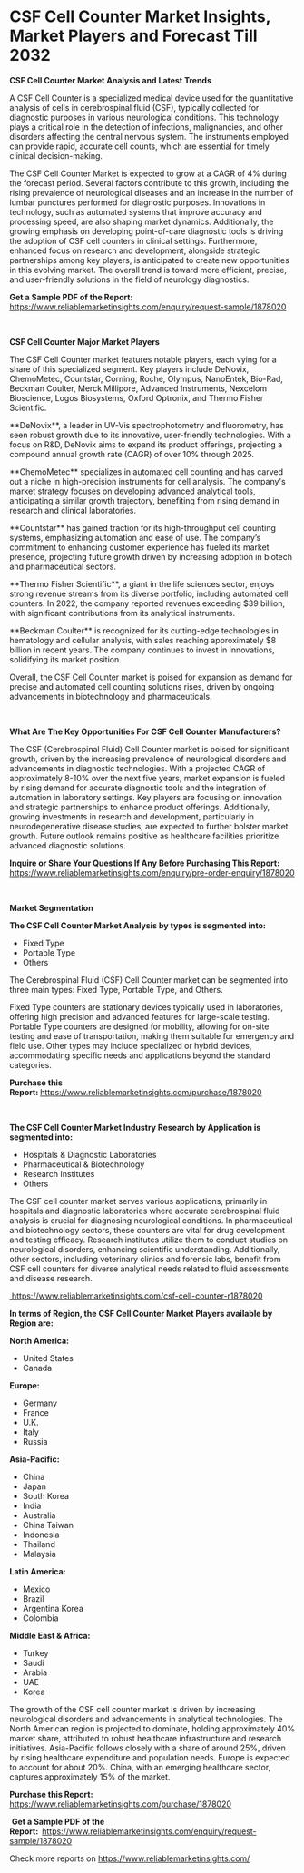 <p><h1>CSF Cell Counter Market Insights, Market Players and Forecast Till 2032</h1></p><p><strong>CSF Cell Counter Market Analysis and Latest Trends</strong></p>
<p><p>A CSF Cell Counter is a specialized medical device used for the quantitative analysis of cells in cerebrospinal fluid (CSF), typically collected for diagnostic purposes in various neurological conditions. This technology plays a critical role in the detection of infections, malignancies, and other disorders affecting the central nervous system. The instruments employed can provide rapid, accurate cell counts, which are essential for timely clinical decision-making.</p><p>The CSF Cell Counter Market is expected to grow at a CAGR of 4% during the forecast period. Several factors contribute to this growth, including the rising prevalence of neurological diseases and an increase in the number of lumbar punctures performed for diagnostic purposes. Innovations in technology, such as automated systems that improve accuracy and processing speed, are also shaping market dynamics. Additionally, the growing emphasis on developing point-of-care diagnostic tools is driving the adoption of CSF cell counters in clinical settings. Furthermore, enhanced focus on research and development, alongside strategic partnerships among key players, is anticipated to create new opportunities in this evolving market. The overall trend is toward more efficient, precise, and user-friendly solutions in the field of neurology diagnostics.</p></p>
<p><strong>Get a Sample PDF of the Report:&nbsp;</strong> <a href="https://www.reliablemarketinsights.com/enquiry/request-sample/1878020?utm_campaign=1938&utm_medium=2&utm_source=Github&utm_content=ia&utm_term=05032025&utm_id=csf-cell-counter">https://www.reliablemarketinsights.com/enquiry/request-sample/1878020</a></p>
<p>&nbsp;</p>
<p><strong>CSF Cell Counter Major Market Players</strong></p>
<p><p>The CSF Cell Counter market features notable players, each vying for a share of this specialized segment. Key players include DeNovix, ChemoMetec, Countstar, Corning, Roche, Olympus, NanoEntek, Bio-Rad, Beckman Coulter, Merck Millipore, Advanced Instruments, Nexcelom Bioscience, Logos Biosystems, Oxford Optronix, and Thermo Fisher Scientific.</p><p>**DeNovix**, a leader in UV-Vis spectrophotometry and fluorometry, has seen robust growth due to its innovative, user-friendly technologies. With a focus on R&D, DeNovix aims to expand its product offerings, projecting a compound annual growth rate (CAGR) of over 10% through 2025. </p><p>**ChemoMetec** specializes in automated cell counting and has carved out a niche in high-precision instruments for cell analysis. The company's market strategy focuses on developing advanced analytical tools, anticipating a similar growth trajectory, benefiting from rising demand in research and clinical laboratories.</p><p>**Countstar** has gained traction for its high-throughput cell counting systems, emphasizing automation and ease of use. The company’s commitment to enhancing customer experience has fueled its market presence, projecting future growth driven by increasing adoption in biotech and pharmaceutical sectors.</p><p>**Thermo Fisher Scientific**, a giant in the life sciences sector, enjoys strong revenue streams from its diverse portfolio, including automated cell counters. In 2022, the company reported revenues exceeding $39 billion, with significant contributions from its analytical instruments.</p><p>**Beckman Coulter** is recognized for its cutting-edge technologies in hematology and cellular analysis, with sales reaching approximately $8 billion in recent years. The company continues to invest in innovations, solidifying its market position.</p><p>Overall, the CSF Cell Counter market is poised for expansion as demand for precise and automated cell counting solutions rises, driven by ongoing advancements in biotechnology and pharmaceuticals.</p></p>
<p>&nbsp;</p>
<p><strong>What Are The Key Opportunities For CSF Cell Counter Manufacturers?</strong></p>
<p><p>The CSF (Cerebrospinal Fluid) Cell Counter market is poised for significant growth, driven by the increasing prevalence of neurological disorders and advancements in diagnostic technologies. With a projected CAGR of approximately 8-10% over the next five years, market expansion is fueled by rising demand for accurate diagnostic tools and the integration of automation in laboratory settings. Key players are focusing on innovation and strategic partnerships to enhance product offerings. Additionally, growing investments in research and development, particularly in neurodegenerative disease studies, are expected to further bolster market growth. Future outlook remains positive as healthcare facilities prioritize advanced diagnostic solutions.</p></p>
<p><strong>Inquire or Share Your Questions If Any Before Purchasing This Report:</strong> <a href="https://www.reliablemarketinsights.com/enquiry/pre-order-enquiry/1878020?utm_campaign=1938&utm_medium=2&utm_source=Github&utm_content=ia&utm_term=05032025&utm_id=csf-cell-counter">https://www.reliablemarketinsights.com/enquiry/pre-order-enquiry/1878020</a></p>
<p>&nbsp;</p>
<p><strong>Market Segmentation</strong></p>
<p><strong>The CSF Cell Counter Market Analysis by types is segmented into:</strong></p>
<p><ul><li>Fixed Type</li><li>Portable Type</li><li>Others</li></ul></p>
<p><p>The Cerebrospinal Fluid (CSF) Cell Counter market can be segmented into three main types: Fixed Type, Portable Type, and Others. </p><p>Fixed Type counters are stationary devices typically used in laboratories, offering high precision and advanced features for large-scale testing. Portable Type counters are designed for mobility, allowing for on-site testing and ease of transportation, making them suitable for emergency and field use. Other types may include specialized or hybrid devices, accommodating specific needs and applications beyond the standard categories.</p></p>
<p><strong>Purchase this Report:&nbsp;</strong><a href="https://www.reliablemarketinsights.com/purchase/1878020?utm_campaign=1938&utm_medium=2&utm_source=Github&utm_content=ia&utm_term=05032025&utm_id=csf-cell-counter">https://www.reliablemarketinsights.com/purchase/1878020</a></p>
<p>&nbsp;</p>
<p><strong>The CSF Cell Counter Market Industry Research by Application is segmented into:</strong></p>
<p><ul><li>Hospitals & Diagnostic Laboratories</li><li>Pharmaceutical & Biotechnology</li><li>Research Institutes</li><li>Others</li></ul></p>
<p><p>The CSF cell counter market serves various applications, primarily in hospitals and diagnostic laboratories where accurate cerebrospinal fluid analysis is crucial for diagnosing neurological conditions. In pharmaceutical and biotechnology sectors, these counters are vital for drug development and testing efficacy. Research institutes utilize them to conduct studies on neurological disorders, enhancing scientific understanding. Additionally, other sectors, including veterinary clinics and forensic labs, benefit from CSF cell counters for diverse analytical needs related to fluid assessments and disease research.</p></p>
<p><a href="https://www.reliablemarketinsights.com/csf-cell-counter-r1878020?utm_campaign=1938&utm_medium=2&utm_source=Github&utm_content=ia&utm_term=05032025&utm_id=csf-cell-counter">&nbsp;https://www.reliablemarketinsights.com/csf-cell-counter-r1878020</a></p>
<p><strong>In terms of Region, the CSF Cell Counter Market Players available by Region are:</strong></p>
<p>
    <p> <strong> North America: </strong>
        <ul>
            <li>United States</li>
            <li>Canada</li>
        </ul>
        </p> 
    <p> <strong> Europe: </strong>
        <ul>
            <li>Germany</li>
            <li>France</li>
            <li>U.K.</li>
            <li>Italy</li>
            <li>Russia</li>
        </ul>
        </p> 
    <p> <strong> Asia-Pacific: </strong>
        <ul>
            <li>China</li>
            <li>Japan</li>
            <li>South Korea</li>
            <li>India</li>
            <li>Australia</li>
            <li>China Taiwan</li>
            <li>Indonesia</li>
            <li>Thailand</li>
            <li>Malaysia</li>
        </ul>
        </p> 
    <p> <strong> Latin America: </strong>
        <ul>
            <li>Mexico</li>
            <li>Brazil</li>
            <li>Argentina Korea</li>
            <li>Colombia</li>
        </ul>
        </p> 
    <p> <strong> Middle East & Africa: </strong>
        <ul>
            <li>Turkey</li>
            <li>Saudi</li>
            <li>Arabia</li>
            <li>UAE</li>
            <li>Korea</li>
        </ul>
    </p>
    </p>
<p><p>The growth of the CSF cell counter market is driven by increasing neurological disorders and advancements in analytical technologies. The North American region is projected to dominate, holding approximately 40% market share, attributed to robust healthcare infrastructure and research initiatives. Asia-Pacific follows closely with a share of around 25%, driven by rising healthcare expenditure and population needs. Europe is expected to account for about 20%. China, with an emerging healthcare sector, captures approximately 15% of the market.</p></p>
<p><strong>Purchase this Report: </strong><a href="https://www.reliablemarketinsights.com/purchase/1878020?utm_campaign=1938&utm_medium=2&utm_source=Github&utm_content=ia&utm_term=05032025&utm_id=csf-cell-counter">https://www.reliablemarketinsights.com/purchase/1878020</a></p>
<p>&nbsp;<strong>Get a Sample PDF of the Report:&nbsp;&nbsp;</strong><a href="https://www.reliablemarketinsights.com/enquiry/request-sample/1878020?utm_campaign=1938&utm_medium=2&utm_source=Github&utm_content=ia&utm_term=05032025&utm_id=csf-cell-counter">https://www.reliablemarketinsights.com/enquiry/request-sample/1878020</a></p>
<p><strong></strong></p>
<p>Check more reports on <a href="https://www.reliablemarketinsights.com/?utm_campaign=1938&utm_medium=2&utm_source=Github&utm_content=ia&utm_term=05032025&utm_id=csf-cell-counter">https://www.reliablemarketinsights.com/</a></p>